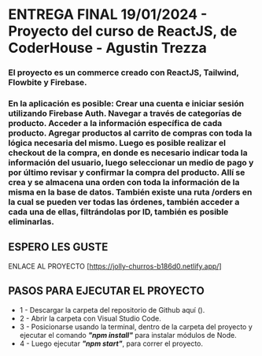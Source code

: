 # ENTREGA FINAL 19/01/2024 - Proyecto del curso de ReactJS, de CoderHouse - Agustin Trezza

### El proyecto es un commerce creado con ReactJS, Tailwind, Flowbite y Firebase.
### En la aplicación es posible: Crear una cuenta e iniciar sesión utilizando Firebase Auth. Navegar a través de categorías de producto. Acceder a la información específica de cada producto. Agregar productos al carrito de compras con toda la lógica necesaria del mismo. Luego es posible realizar el checkout de la compra, en donde es necesario indicar toda la información del usuario, luego seleccionar un medio de pago y por último revisar y confirmar la compra del producto. Allí se crea y se almacena una orden con toda la información de la misma en la base de datos. También existe una ruta /orders en la cual se pueden ver todas las órdenes, también acceder a cada una de ellas, filtrándolas por ID, también es posible eliminarlas.

## ESPERO LES GUSTE

ENLACE AL PROYECTO
[https://jolly-churros-b186d0.netlify.app/]


## PASOS PARA EJECUTAR EL PROYECTO

* 1 -  Descargar la carpeta del repositorio de Github aquí ().
* 2 - Abrir la carpeta con Visual Studio Code.
* 3 - Posicionarse usando la terminal, dentro de la carpeta del proyecto y  ejecutar el comando _**"npm install"**_ para instalar módulos de Node.
* 4 - Luego ejecutar _**"npm start"**_, para correr el proyecto.
